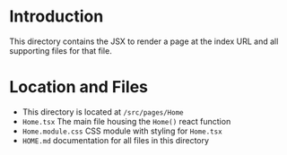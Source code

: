 # Introduction

This directory contains the JSX to render a page at the index URL and all supporting files for that file.

# Location and Files

-   This directory is located at `/src/pages/Home`
-   `Home.tsx` The main file housing the `Home()` react function
-   `Home.module.css` CSS module with styling for `Home.tsx`
-   `HOME.md` documentation for all files in this directory
